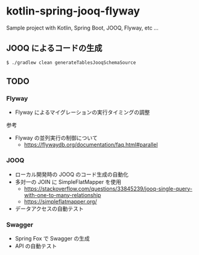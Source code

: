 # kotlin-spring-jooq-flyway

Sample project with Kotlin, Spring Boot, JOOQ, Flyway, etc ...

## JOOQ によるコードの生成

```bash
$ ./gradlew clean generateTablesJooqSchemaSource
```

## TODO

### Flyway
* Flyway によるマイグレーションの実行タイミングの調整

参考
* Flyway の並列実行の制御について
  * https://flywaydb.org/documentation/faq.html#parallel

### JOOQ
* ローカル開発時の JOOQ のコード生成の自動化
* 多対一の JOIN に SimpleFlatMapper を使用
  * https://stackoverflow.com/questions/33845239/jooq-single-query-with-one-to-many-relationship
  * https://simpleflatmapper.org/
* データアクセスの自動テスト

### Swagger
* Spring Fox で Swagger の生成
* API の自動テスト

